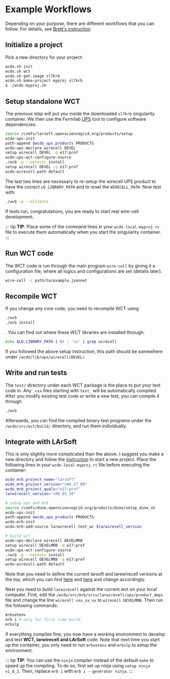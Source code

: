# Example Workflows

Depending on your purpose, there are different workflows that you can follow. For details, see [Brett's instruction](https://github.com/WireCell/wire-cell-singularity/blob/master/wcdo.org).

## Initialize a project

Pick a new directory for your project:
```bash
wcdo.sh init
wcdo.sh wct
wcdo.sh get-image sl7krb
wcdo.sh make-project myproj sl7krb
$ ./wcdo-myproj.sh
```


## Setup standalone WCT

The previous step will put you inside the downloaded `sl7krb` singularity container.
We then use the Fermilab [UPS](https://cdcvs.fnal.gov/redmine/projects/ups/wiki/Getting_Started_Using_UPS) tool to configure software dependencies:
```bash
source /cvmfs/larsoft.opensciencegrid.org/products/setup
wcdo-ups-init
path-append $wcdo_ups_products PRODUCTS
wcdo-ups-declare wirecell DEVEL
setup wirecell DEVEL -q e17:prof
wcdo-ups-wct-configure-source
./wcb -p --notests install
setup wirecell DEVEL -q e17:prof
wcdo-wirecell-path default
```
The last two lines are necessary to re-setup the wirecell UPS product to have the correct `LD_LIBRARY_PATH` and to reset the `WIRECELL_PATH`. Now test with:
```bash
./wcb -p --alltests
```
If tests run, congratulations, you are ready to start real wire-cell development.

::: tip
**TIP**: Place some of the command lines in your `wcdo-local-myproj.rc` file to execute them automatically when you start the singularity container.
:::

## Run WCT code

The WCT code is run through the main program `wire-cell` by giving it a configuration file, where all logics and configurations are set (details later).
```bash
wire-cell -c path/to/example.jsonnet
```

## Recompile WCT

If you change any core code, you need to recompile WCT using
```bash
./wcb
./wcb install
```
. You can find out where these WCT libraries are installed through:
```bash
echo $LD_LIBRARY_PATH | tr : '\n' | grep wirecell
```
If you followed the above setup instruction, this path should be somewhere under `/wcdo/lib/ups/wirecell/DEVEL/`

## Write and run tests

The `test/` directory under each WCT package is the place to put your test code in. Any `.cxx` files starting with `test_` will be automatically compiled. After you modify existing test code or write a new test, you can compile it through
```bash
./wcb
```
Afterwards, you can find the compiled binary test programs under the `/wcdo/src/wct/build/` directory, and run them individually.


## Integrate with LArSoft

This is only slightly more complicated than the above. I suggest you make a new directory and follow the [instruction](workflow.html#initialize-a-project) to start a new project. Place the following lines in your `wcdo-local-myproj.rc` file before executing the container:

```bash
wcdo_mrb_project_name="larsoft"
wcdo_mrb_project_version="v08_27_00"
wcdo_mrb_project_quals="e17:prof"
larwirecell_version="v08_05_10"

# setup ups and mrb
source /cvmfs/dune.opensciencegrid.org/products/dune/setup_dune.sh
wcdo-ups-init
path-append $wcdo_ups_products PRODUCTS
wcdo-mrb-init
wcdo-mrb-add-source larwirecell test_wc $larwirecell_version

# build wct
wcdo-ups-declare wirecell DEVELMRB
setup wirecell DEVELMRB -q e17:prof
wcdo-ups-wct-configure-source
./wcb -p --notests install
setup wirecell DEVELMRB -q e17:prof
wcdo-wirecell-path default
```

Note that you need to define the current larsoft and larewirecell versions at the top, which you can find [here](https://cdcvs.fnal.gov/redmine/projects/larsoft/repository/revisions/master/entry/ups/product_deps) and [here](https://cdcvs.fnal.gov/redmine/projects/larwirecell/repository/revisions/master/entry/ups/product_deps) and change accordingly.

Next you need to build `larwirecell` against the current wct on your local computer. First, edit the `/wcdo/src/mrb/srcs/larwirecell/ups/product_deps` file and change the line `wirecell vxx_xx_xx` to `wirecell DEVELMRB`. Then run the following commands:
```bash
mrbsetenv
mrb i # only for first time build
mrbslp
```
If everything compiles fine, you now have a working environment to develop and test **WCT, larwirecell and LArSoft** code. Note that next time you start up the container, you only need to run `mrbsetenv` and `mrbslp` to setup the environment.

::: tip
**TIP**: You can use the `ninja` compiler instead of the default `make` to speed up the compiling. To do so, first set up ninja using `setup ninja v1_8_2`. Then, replace `mrb i` with `mrb i --generator ninja`.
:::